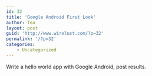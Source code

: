```yaml
---
id: 32
title: 'Google Android First Look'
author: Tea
layout: post
guid: 'http://www.wirelust.com/?p=32'
permalink: '/?p=32'
categories:
    - Uncategorized
---
```


Write a hello world app with Google Android, post results.